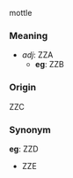 mottle
### Meaning
+ _adj_: ZZA
    + __eg__: ZZB

### Origin

ZZC

### Synonym

__eg__: ZZD

+ ZZE


